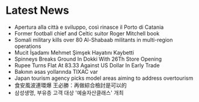 # Latest News
-  Apertura alla città e sviluppo, così rinasce il Porto di Catania
-  Former football chief and Celtic suitor Roger Mitchell book
-  Somali military kills over 80 Al-Shabaab militants in multi-region operations
-  Mucit İşadamı Mehmet Şimşek Hayatını Kaybetti
-  Spinneys Breaks Ground In Dokki With 26Th Store Opening
-  Rupee Turns Flat At 83.33 Against US Dollar In Early Trade
-  Bakının əsas yollarında TIXAC var
-  Japan tourism agency picks model areas aiming to address overtourism
-  食安風波連環爆 王必勝：再做綜合檢討是可以的
-  삼성생명, 부유층 고객 대상 '예술자산클래스' 개최
